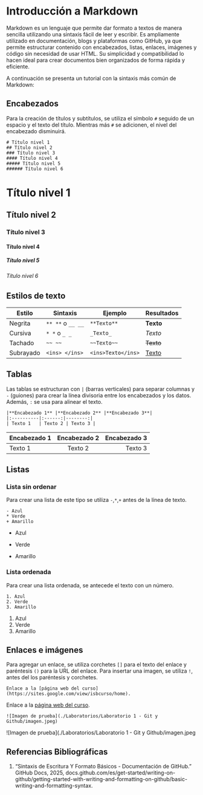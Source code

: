 # Introducción a Markdown
Markdown es un lenguaje que permite dar formato a textos de manera sencilla utilizando una sintaxis fácil de leer y escribir. Es ampliamente utilizado en documentación, blogs y plataformas como GitHub, ya que permite estructurar contenido con encabezados, listas, enlaces, imágenes y código sin necesidad de usar HTML. Su simplicidad y compatibilidad lo hacen ideal para crear documentos bien organizados de forma rápida y eficiente.

A continuación se presenta un tutorial con la sintaxis más común de Markdown:

## Encabezados
Para la creación de títulos y subtítulos, se utiliza el símbolo `#` seguido de un espacio y el texto del título. Mientras más `#` se adicionen, el nivel del encabezado disminuirá.

```
# Título nivel 1  
## Título nivel 2
### Título nivel 3
#### Título nivel 4  
##### Título nivel 5
###### Título nivel 6
```
# Título nivel 1  
## Título nivel 2
### Título nivel 3
#### Título nivel 4  
##### Título nivel 5
###### Título nivel 6 

## Estilos de texto
| Estilo   | Sintaxis        | Ejemplo                  | Resultados                       |
|----------|----------------|--------------------------|----------------------------------|
| Negrita | `** **` o `__ __` | `**Texto**` | **Texto** |
| Cursiva | `* *` o `_ _` | `_Texto_` | *Texto* |
| Tachado | `~~ ~~` | `~~Texto~~` | ~~Texto~~ |
| Subrayado | `<ins> </ins>` | `<ins>Texto</ins>` | <ins>Texto</ins> |

## Tablas
Las tablas se estructuran con `|` (barras verticales) para separar columnas y `-` (guiones) para crear la línea divisoria entre los encabezados y los datos. Además, `:` se usa para alinear el texto.  

```
|**Encabezado 1** |**Encabezado 2** |**Encabezado 3**|
|:----------|:------:|--------:|
| Texto 1   | Texto 2 | Texto 3 |
```

| **Encabezado 1** | **Encabezado 2** | **Encabezado 3** |
|:----------|:------:|--------:|
| Texto 1   | Texto 2 | Texto 3 |


## Listas
### Lista sin ordenar
Para crear una lista de este tipo se utiliza `-`,`*`,`+` antes de la línea de texto.
```
- Azul
* Verde
+ Amarillo
```
- Azul
* Verde
+ Amarillo

### Lista ordenada
Para crear una lista ordenada, se antecede el texto con un número.
```
1. Azul
2. Verde
3. Amarillo
```
1. Azul
2. Verde
3. Amarillo

## Enlaces e imágenes
Para agregar un enlace, se utiliza corchetes `[]` para el texto del enlace y paréntesis `()` para la URL del enlace. Para insertar una imagen, se utiliza  `!`, antes del los paréntesis y corchetes.

```
Enlace a la [página web del curso](https://sites.google.com/view/isbcurso/home).
```
Enlace a la [página web del curso](https://sites.google.com/view/isbcurso/home).

```
![Imagen de prueba](./Laboratorios/Laboratorio 1 - Git y Github/imagen.jpeg)
```
![Imagen de prueba](./Laboratorios/Laboratorio 1 - Git y Github/imagen.jpeg


## Referencias Bibliográficas
1. “Sintaxis de Escritura Y Formato Básicos - Documentación de GitHub.” GitHub Docs, 2025, docs.github.com/es/get-started/writing-on-github/getting-started-with-writing-and-formatting-on-github/basic-writing-and-formatting-syntax. 
